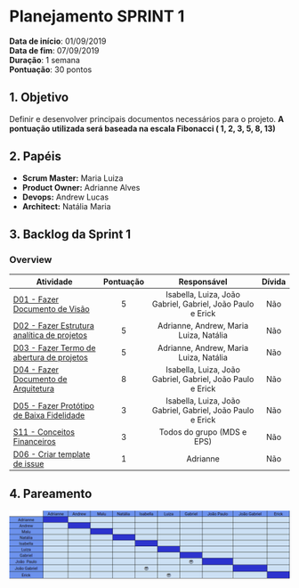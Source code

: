 
# Planejamento SPRINT 1

**Data de início**: 01/09/2019 <br/>
**Data de fim**: 07/09/2019 <br/>
**Duração**: 1 semana <br/>
**Pontuação**: 30 pontos

## 1. Objetivo

Definir e desenvolver principais documentos necessários para o projeto. **A pontuação utilizada será baseada na escala Fibonacci ( 1, 2, 3, 5, 8, 13)**


## 2. Papéis 

* **Scrum Master:** Maria Luiza
* **Product Owner:** Adrianne Alves
* **Devops:** Andrew Lucas
* **Architect:** Natália Maria


## 3. Backlog da Sprint 1

### Overview
| Atividade | Pontuação | Responsável | Dívida |
| -------- | :----: | :----: | :----: |
| [D01 - Fazer Documento de Visão](https://github.com/fga-eps-mds/2019.2-Grupo2/issues/10) | 5 | Isabella, Luiza, João Gabriel, Gabriel, João Paulo e Erick |Não|
| [D02 - Fazer Estrutura analítica de projetos](https://github.com/fga-eps-mds/2019.2-Grupo2/issues/8) | 5 | Adrianne, Andrew, Maria Luiza, Natália |Não|
| [D03 - Fazer Termo de abertura de projetos](https://github.com/fga-eps-mds/2019.2-Grupo2/issues/7) | 5 | Adrianne, Andrew, Maria Luiza, Natália |Não|
| [D04 - Fazer Documento de Arquitetura](https://github.com/fga-eps-mds/2019.2-Grupo2/issues/11) | 8 | Isabella, Luiza, João Gabriel, Gabriel, João Paulo e Erick |Não|
| [D05 - Fazer Protótipo de Baixa Fidelidade](https://github.com/fga-eps-mds/2019.2-Grupo2/issues/12) | 3 | Isabella, Luiza, João Gabriel, Gabriel, João Paulo e Erick |Não|
| [S11 - Conceitos Financeiros](https://github.com/fga-eps-mds/2019.2-Grupo2/issues/16) | 3 | Todos do grupo (MDS e EPS) |Não|
| [D06 - Criar template de issue](https://github.com/fga-eps-mds/2019.2-Grupo2/issues/17) | 1 | Adrianne |Não|


## 4. Pareamento
![](../../images/metrics_agile/pareamento_sprint1.png)

